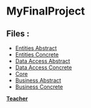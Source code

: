 # MyFinalProject
<h2><strong>Files :</strong></h2>
<ul>
<li>
<a href="https://github.com/cagdask61/MyFinalProject/tree/master/Core/Entities">Entities Abstract</a>
</li>
<li>
<a href="https://github.com/cagdask61/MyFinalProject/tree/master/Entities/Concrete">Entities Concrete</a>
</li>
<li>
<a href="https://github.com/cagdask61/MyFinalProject/tree/master/DataAccess/Abstract">Data Access Abstract</a>
</li>
<li>
<a href="https://github.com/cagdask61/MyFinalProject/tree/master/DataAccess/Concrete">Data Access Concrete</a>
</li>
<li>
<a href="https://github.com/cagdask61/MyFinalProject/tree/master/Core">Core</a>
</li>
<li>
<a href="https://github.com/cagdask61/MyFinalProject/tree/master/Business/Abstract">Business Abstract</a>
</li>
<li>
<a href="https://github.com/cagdask61/MyFinalProject/tree/master/Business/Concrete">Business Concrete</a>
</li>
</ul>

<a href="https://github.com/engindemirog"><b>Teacher</b></a>
